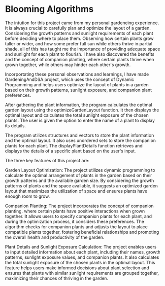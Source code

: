 # Blooming Algorithms

The intution for this project came from my personal gardeneing experience. It is always crucial to carefully plan and optimize the layout of a garden.
Considering the growth patterns and sunlight requirements of each plant before deciding where to place them. Observing how certain plants grow taller or wider, and how some prefer full sun while others thrive in partial shade, all of this has taught me the importance of providing adequate space and sunlight for each plant to flourish. I have also discovered the benefits and the concept of companion planting, where certain plants thrive when grown together, while others may hinder each other's growth.

Incorportating these personal observations and learnings, I have made GardeningAndDSA project, which uses the concept of Dynamic Programming and helps users optimize the layout of plants in a garden based on their growth patterns, sunlight exposure, and companion plant preferences. 

After gathering the plant information, the program calculates the optimal garden layout using the optimizeGardenLayout function. It then displays the optimal layout and calculates the total sunlight exposure of the chosen plants. The user is given the option to enter the name of a plant to display its details.

The program utilizes structures and vectors to store the plant information and the optimal layout. It also uses unordered sets to store the companion plants for each plant. The displayPlantDetails function retrieves and displays the details of a specific plant based on the user's input.

The three key features of this project are:

Garden Layout Optimization: The project utilizes dynamic programming to calculate the optimal arrangement of plants in the garden based on their growth patterns and the available garden size. By considering the growth patterns of plants and the space available, it suggests an optimized garden layout that maximizes the utilization of space and ensures plants have enough room to grow.

Companion Planting: The project incorporates the concept of companion planting, where certain plants have positive interactions when grown together. It allows users to specify companion plants for each plant, and during the optimization process, it considers these preferences. The algorithm checks for companion plants and adjusts the layout to place compatible plants together, fostering beneficial relationships and promoting the overall health and productivity of the garden.

Plant Details and Sunlight Exposure Calculation: The project enables users to input detailed information about each plant, including their names, growth patterns, sunlight exposure values, and companion plants. It also calculates the total sunlight exposure of the chosen plants in the optimal layout. This feature helps users make informed decisions about plant selection and ensures that plants with similar sunlight requirements are grouped together, maximizing their chances of thriving in the garden.

